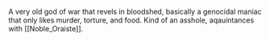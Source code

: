 A very old god of war that revels in bloodshed, basically a genocidal maniac that only likes murder, torture, and food. Kind of an asshole, aqauintances with [[Noble_Oraiste]].